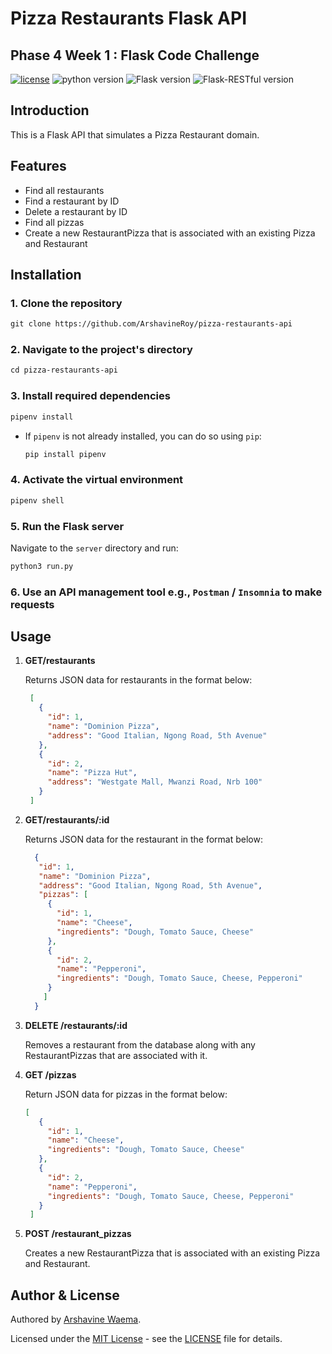 # Pizza Restaurants Flask API
## Phase 4 Week 1 : Flask Code Challenge

[![license](https://img.shields.io/badge/license-%20MIT%20-green.svg)](./LICENSE)
![python version](https://img.shields.io/badge/python-3.10-blue.svg)
![Flask version](https://img.shields.io/badge/flask-2.3.3-red.svg)
![Flask-RESTful version](https://img.shields.io/badge/Flask_RESTful-0.3.10-cyan.svg)

## Introduction
This is a Flask API that simulates a Pizza Restaurant domain.

## Features
- Find all restaurants
- Find a restaurant by ID
- Delete a restaurant by ID
- Find all pizzas
- Create a new RestaurantPizza that is associated with an existing Pizza and Restaurant

## Installation

### 1. Clone the repository

```txt
git clone https://github.com/ArshavineRoy/pizza-restaurants-api
```

### 2. Navigate to the project's directory

```txt
cd pizza-restaurants-api
```

### 3. Install required dependencies

```python
pipenv install
```

- If `pipenv` is not already installed, you can do so using `pip`:

  ```python
  pip install pipenv
  ```

### 4. Activate the virtual environment

```python
pipenv shell
```

### 5. Run the Flask server

Navigate to the `server` directory and run:

```python
python3 run.py
```
### 6. Use an API management tool e.g., `Postman` / `Insomnia` to make requests


## Usage

1. **GET/restaurants**

   Returns JSON data for restaurants in the format below:
   ```JSON
    [
      {
        "id": 1,
        "name": "Dominion Pizza",
        "address": "Good Italian, Ngong Road, 5th Avenue"
      },
      {
        "id": 2,
        "name": "Pizza Hut",
        "address": "Westgate Mall, Mwanzi Road, Nrb 100"
      }
    ]
    ```
1. **GET/restaurants/:id**
  
   Returns JSON data for the restaurant in the format below:

   ```JSON
     {
      "id": 1,
      "name": "Dominion Pizza",
      "address": "Good Italian, Ngong Road, 5th Avenue",
      "pizzas": [
        {
          "id": 1,
          "name": "Cheese",
          "ingredients": "Dough, Tomato Sauce, Cheese"
        },
        {
          "id": 2,
          "name": "Pepperoni",
          "ingredients": "Dough, Tomato Sauce, Cheese, Pepperoni"
        }
       ]
     }
    ```
1. **DELETE /restaurants/:id**
  
   Removes a restaurant from the database along with any RestaurantPizzas that are associated with it.

1. **GET /pizzas**

   Return JSON data for pizzas in the format below:

   ```JSON
   [
      {
        "id": 1,
        "name": "Cheese",
        "ingredients": "Dough, Tomato Sauce, Cheese"
      },
      {
        "id": 2,
        "name": "Pepperoni",
        "ingredients": "Dough, Tomato Sauce, Cheese, Pepperoni"
      }
    ]
   ```
1. **POST /restaurant_pizzas**

   Creates a new RestaurantPizza that is associated with an existing Pizza and Restaurant.

   
## Author & License

Authored by [Arshavine Waema](https://github.com/ArshavineRoy).

Licensed under the [MIT License](LICENSE) - see the [LICENSE](LICENSE) file for details.
